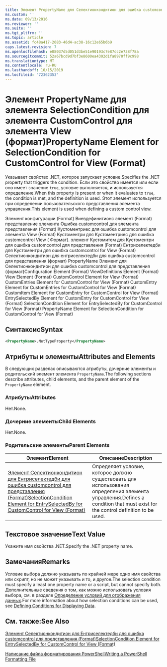 ```yaml
---
title: Элемент PropertyName для Селектионкондитион для ошибка customcontrol в представлении (формат) | Документация Майкрософт
ms.custom: ''
ms.date: 09/13/2016
ms.reviewer: ''
ms.suite: ''
ms.tgt_pltfrm: ''
ms.topic: article
ms.assetid: fc48a417-2083-46d4-ac38-16c12e65b6b9
caps.latest.revision: 7
ms.openlocfilehash: e08037d5d051d3be51e90193c7e87cc2e738f78a
ms.sourcegitcommit: 52a67bcd9d7bf3e8600ea4302d1fa8970ff9c998
ms.translationtype: MT
ms.contentlocale: ru-RU
ms.lasthandoff: 10/15/2019
ms.locfileid: "72362353"
---
```

# <a name="propertyname-element-for-selectioncondition-for-customcontrol-for-view-format"></a><span data-ttu-id="fc68d-102">Элемент PropertyName для элемента SelectionCondition для элемента CustomControl для элемента View (формат)</span><span class="sxs-lookup"><span data-stu-id="fc68d-102">PropertyName Element for SelectionCondition for CustomControl for View (Format)</span></span>

<span data-ttu-id="fc68d-103">Указывает свойство .NET, которое запускает условие.</span><span class="sxs-lookup"><span data-stu-id="fc68d-103">Specifies the .NET property that triggers the condition.</span></span> <span data-ttu-id="fc68d-104">Если это свойство имеется или если оно имеет значение `true`, условие выполняется, и используется определение.</span><span class="sxs-lookup"><span data-stu-id="fc68d-104">When this property is present or when it evaluates to `true`, the condition is met, and the definition is used.</span></span> <span data-ttu-id="fc68d-105">Этот элемент используется при определении пользовательского представления элемента управления.</span><span class="sxs-lookup"><span data-stu-id="fc68d-105">This element is used when defining a custom control view.</span></span>

<span data-ttu-id="fc68d-106">Элемент конфигурации (Format) Виевдефинитионс элемент (Format) представление элемента Ошибка customcontrol для элемента представления (Format) Кустоментриес для ошибка customcontrol для элемента View (Format) Кустоментри для Кустоментриес для ошибка customcontrol View ( Формат). элемент Кустомитем для Кустоментри для ошибка customcontrol для представления (Format) Ентриселектедби для Кустоментри для ошибка customcontrol for View (Format) Селектионкондитион для ентриселектедби для ошибка customcontrol для представления (формат) PropertyName Элемент для Селектионкондитион для ошибка customcontrol для представления (формат)</span><span class="sxs-lookup"><span data-stu-id="fc68d-106">Configuration Element (Format) ViewDefinitions Element (Format) View Element (Format) CustomControl Element for View (Format) CustomEntries Element for CustomControl for View (Format) CustomEntry Element for CustomEntries for CustomControl for View (Format) CustomItem Element for CustomEntry for CustomControl for View (Format) EntrySelectedBy Element for CustomEntry for CustomControl for View (Format) SelectionCondition Element for EntrySelectedBy for CustomControl for View (Format) PropertyName Element for SelectionCondition for CustomControl for View (Format)</span></span>

## <a name="syntax"></a><span data-ttu-id="fc68d-107">Синтаксис</span><span class="sxs-lookup"><span data-stu-id="fc68d-107">Syntax</span></span>

```xml
<PropertyName>.NetTypeProperty</PropertyName>
```

## <a name="attributes-and-elements"></a><span data-ttu-id="fc68d-108">Атрибуты и элементы</span><span class="sxs-lookup"><span data-stu-id="fc68d-108">Attributes and Elements</span></span>

<span data-ttu-id="fc68d-109">В следующих разделах описываются атрибуты, дочерние элементы и родительский элемент элемента `PropertyName`.</span><span class="sxs-lookup"><span data-stu-id="fc68d-109">The following sections describe attributes, child elements, and the parent element of the `PropertyName` element.</span></span>

### <a name="attributes"></a><span data-ttu-id="fc68d-110">Атрибуты</span><span class="sxs-lookup"><span data-stu-id="fc68d-110">Attributes</span></span>

<span data-ttu-id="fc68d-111">Нет.</span><span class="sxs-lookup"><span data-stu-id="fc68d-111">None.</span></span>

### <a name="child-elements"></a><span data-ttu-id="fc68d-112">Дочерние элементы</span><span class="sxs-lookup"><span data-stu-id="fc68d-112">Child Elements</span></span>

<span data-ttu-id="fc68d-113">Нет.</span><span class="sxs-lookup"><span data-stu-id="fc68d-113">None.</span></span>

### <a name="parent-elements"></a><span data-ttu-id="fc68d-114">Родительские элементы</span><span class="sxs-lookup"><span data-stu-id="fc68d-114">Parent Elements</span></span>

|<span data-ttu-id="fc68d-115">Элемент</span><span class="sxs-lookup"><span data-stu-id="fc68d-115">Element</span></span>|<span data-ttu-id="fc68d-116">Описание</span><span class="sxs-lookup"><span data-stu-id="fc68d-116">Description</span></span>|
|-------------|-----------------|
|[<span data-ttu-id="fc68d-117">Элемент Селектионкондитион для Ентриселектедби для ошибка customcontrol для представления (Format)</span><span class="sxs-lookup"><span data-stu-id="fc68d-117">SelectionCondition Element for EntrySelectedBy for CustomControl for View (Format)</span></span>](./selectioncondition-element-for-entryselectedby-for-customcontrol-format.md)|<span data-ttu-id="fc68d-118">Определяет условие, которое должно существовать для использования определения элемента управления.</span><span class="sxs-lookup"><span data-stu-id="fc68d-118">Defines a condition that must exist for the control definition to be used.</span></span>|

## <a name="text-value"></a><span data-ttu-id="fc68d-119">Текстовое значение</span><span class="sxs-lookup"><span data-stu-id="fc68d-119">Text Value</span></span>

<span data-ttu-id="fc68d-120">Укажите имя свойства .NET.</span><span class="sxs-lookup"><span data-stu-id="fc68d-120">Specify the .NET property name.</span></span>

## <a name="remarks"></a><span data-ttu-id="fc68d-121">Замечания</span><span class="sxs-lookup"><span data-stu-id="fc68d-121">Remarks</span></span>

<span data-ttu-id="fc68d-122">Условие выбора должно указывать по крайней мере одно имя свойства или скрипт, но не может указывать и то, и другое.</span><span class="sxs-lookup"><span data-stu-id="fc68d-122">The selection condition must specify a least one property name or a script, but cannot specify both.</span></span> <span data-ttu-id="fc68d-123">Дополнительные сведения о том, как можно использовать условия выбора, см. в разделе [Определение условий для отображения данных](./defining-conditions-for-displaying-data.md).</span><span class="sxs-lookup"><span data-stu-id="fc68d-123">For more information about how selection conditions can be used, see [Defining Conditions for Displaying Data](./defining-conditions-for-displaying-data.md).</span></span>

## <a name="see-also"></a><span data-ttu-id="fc68d-124">См. также:</span><span class="sxs-lookup"><span data-stu-id="fc68d-124">See Also</span></span>

[<span data-ttu-id="fc68d-125">Элемент Селектионкондитион для Ентриселектедби для ошибка customcontrol для представления (Format)</span><span class="sxs-lookup"><span data-stu-id="fc68d-125">SelectionCondition Element for EntrySelectedBy for CustomControl for View (Format)</span></span>](./selectioncondition-element-for-entryselectedby-for-customcontrol-format.md)

[<span data-ttu-id="fc68d-126">Написание файла форматирования PowerShell</span><span class="sxs-lookup"><span data-stu-id="fc68d-126">Writing a PowerShell Formatting File</span></span>](./writing-a-powershell-formatting-file.md)
